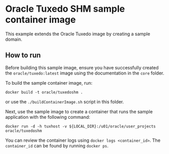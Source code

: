 
# Oracle Tuxedo SHM sample container image

This example extends the Oracle Tuxedo image by creating a sample domain.

## How to run

Before building this sample image, ensure you have successfully created the `oracle/tuxedo:latest` image using the documentation in the `core` folder.

To build the sample container image, run:

```shell
docker build -t oracle/tuxedoshm .  
```
or use the `./buildContainerImage.sh` script in this folder.

Next, use the sample image to create a container that runs the sample application with the following command:

```shell
docker run -d -h tuxhost -v ${LOCAL_DIR}:/u01/oracle/user_projects oracle/tuxedoshm
```

You can review the container logs using `docker logs <container_id>`. The `container_id` can be found by running `docker ps`.

